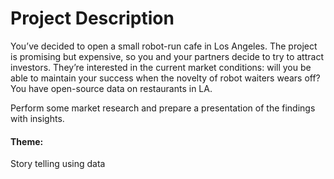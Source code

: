 # Project Description
You’ve decided to open a small robot-run cafe in Los Angeles. The project is promising but expensive, so you and your partners decide to try to attract investors. They’re interested in the current market conditions: will you be able to maintain your success when the novelty of robot waiters wears off? You have open-source data on restaurants in LA.

Perform some market research and prepare a presentation of the findings with insights.

#### Theme: 
Story telling using data

